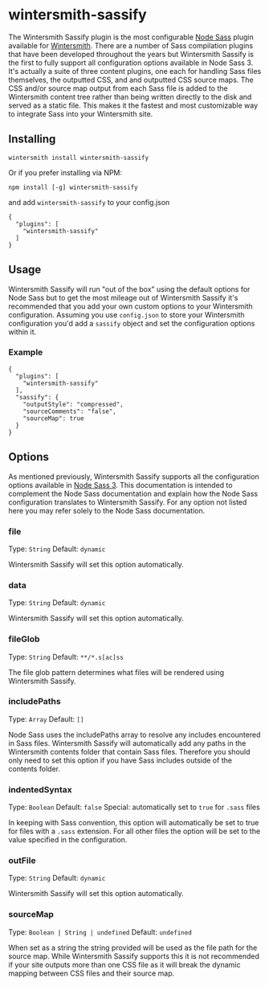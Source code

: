 wintersmith-sassify
===================

The Wintersmith Sassify plugin is the most configurable [Node Sass](https://github.com/sass/node-sass) plugin available for [Wintersmith](https://github.com/jnordberg/wintersmith). There are a number of Sass compilation plugins that have been developed throughout the years but Wintersmith Sassify is the first to fully support all configuration options available in Node Sass 3. It's actually a suite of three content plugins, one each for handling Sass files themselves, the outputted CSS, and and outputted CSS source maps. The CSS and/or source map output from each Sass file is added to the Wintersmith content tree rather than being written directly to the disk and served as a static file. This makes it the fastest and most customizable way to integrate Sass into your Wintersmith site.

## Installing

`wintersmith install wintersmith-sassify`

Or if you prefer installing via NPM:

```
npm install [-g] wintersmith-sassify
```

and add `wintersmith-sassify` to your config.json

```
{
  "plugins": [
    "wintersmith-sassify"
  ]
}
```

## Usage

Wintersmith Sassify will run "out of the box" using the default options for Node Sass but to get the most mileage out of Wintersmith Sassify it's recommended that you add your own custom options to your Wintersmith configuration. Assuming you use `config.json` to store your Wintersmith configuration you'd add a `sassify` object and set the configuration options within it.

### Example

```
{
  "plugins": [
    "wintersmith-sassify"
  ],
  "sassify": {
    "outputStyle": "compressed",
    "sourceComments": "false",
    "sourceMap": true
  }
}
```

## Options

As mentioned previously, Wintersmith Sassify supports all the configuration options available in [Node Sass 3](https://github.com/sass/node-sass). This documentation is intended to complement the Node Sass documentation and explain how the Node Sass configuration translates to Wintersmith Sassify. For any option not listed here you may refer solely to the Node Sass documentation.

### file

Type: `String` Default: `dynamic`

Wintersmith Sassify will set this option automatically.

### data

Type: `String` Default: `dynamic`

Wintersmith Sassify will set this option automatically.

### fileGlob

Type: `String` Default: `**/*.s[ac]ss`

The file glob pattern determines what files will be rendered using Wintersmith Sassify.

### includePaths

Type: `Array` Default: `[]`

Node Sass uses the includePaths array to resolve any includes encountered in Sass files. Wintersmith Sassify will automatically add any paths in the Wintersmith contents folder that contain Sass files. Therefore you should only need to set this option if you have Sass includes outside of the contents folder.

### indentedSyntax

Type: `Boolean` Default: `false` Special: automatically set to `true` for `.sass` files

In keeping with Sass convention, this option will automatically be set to true for files with a `.sass` extension. For all other files the option will be set to the value specified in the configuration.

### outFile

Type: `String` Default: `dynamic`

Wintersmith Sassify will set this option automatically.

### sourceMap

Type: `Boolean | String | undefined` Default: `undefined`

When set as a string the string provided will be used as the file path for the source map. While Wintersmith Sassify supports this it is not recommended if your site outputs more than one CSS file as it will break the dynamic mapping between CSS files and their source map.
